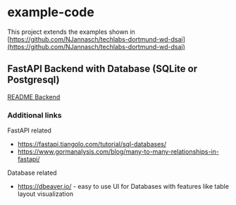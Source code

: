 # example-code
This project extends the examples shown in [https://github.com/NJannasch/techlabs-dortmund-wd-dsai](https://github.com/NJannasch/techlabs-dortmund-wd-dsai)

## FastAPI Backend with Database (SQLite or Postgresql)
[README Backend](./backend/README.md)

### Additional links
FastAPI related
- https://fastapi.tiangolo.com/tutorial/sql-databases/
- https://www.gormanalysis.com/blog/many-to-many-relationships-in-fastapi/

Database related
- https://dbeaver.io/ - easy to use UI for Databases with features like table layout visualization
